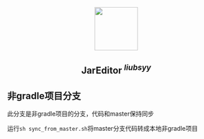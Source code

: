 
<div align="center">
  <img align="center" src="./img/logo.png" width="100" height="100" />
</div>

<h2 align="center">JarEditor <sup><em>liubsyy</em></sup></h2>


## 非gradle项目分支
此分支是非gradle项目的分支，代码和master保持同步

运行`sh sync_from_master.sh`将master分支代码转成本地非gradle项目